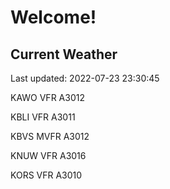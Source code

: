 # Welcome!

## Current Weather

Last updated: 2022-07-23 23:30:45

KAWO VFR A3012

KBLI VFR A3011

KBVS MVFR A3012

KNUW VFR A3016

KORS VFR A3010


